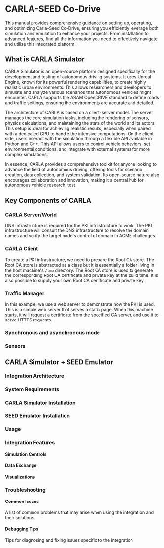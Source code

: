 # CARLA-SEED Co-Drive


This manual provides comprehensive guidance on setting up, operating, and optimizing Carla-Seed Co-Drive, ensuring you efficiently leverage both simulation and emulation to enhance your projects. From installation to advanced features, find all the information you need to effectively navigate and utilize this integrated platform.

## What is CARLA Simulator

CARLA Simulator is an open-source platform designed specifically for the development and testing of autonomous driving systems. It uses Unreal Engine, known for its powerful rendering capabilities, to create highly realistic urban environments. This allows researchers and developers to simulate and analyze various scenarios that autonomous vehicles might encounter. CARLA supports the ASAM OpenDRIVE standard to define roads and traffic settings, ensuring the environments are accurate and detailed.

The architecture of CARLA is based on a client-server model. The server manages the core simulation tasks, including the rendering of sensors, physics calculations, and maintaining the state of the world and its actors. This setup is ideal for achieving realistic results, especially when paired with a dedicated GPU to handle the intensive computations. On the client side, users interact with the simulation through a flexible API available in Python and C++. This API allows users to control vehicle behaviors, set environmental conditions, and integrate with external systems for more complex simulations.

In essence, CARLA provides a comprehensive toolkit for anyone looking to advance the field of autonomous driving, offering tools for scenario creation, data collection, and system validation. Its open-source nature also encourages collaboration and innovation, making it a central hub for autonomous vehicle research. test

## Key Components of CARLA

### CARLA Server/World

DNS infrastructure is required for the PKI infrastructure to work. The PKI infrastructure will consult the DNS infrastructure to resolve the domain names and verify the target node's control of domain in ACME challenges.

### CARLA Client
To create a PKI infrastructure, we need to prepare the Root CA store. The Root CA store is abstracted as a class but it is essentially a folder living in the host machine's `/tmp` directory. The Root CA store is used to generate the corresponding Root CA certificate and private key at the build time. It is also possible to supply your own Root CA certificate and private key.

### Traffic Manager

In this example, we use a web server to demonstrate how the PKI is used. 
This is a simple web server that serves a static page. When this machine starts,
it will request a certificate from the specified CA server, and use it to serve HTTPS requests.

### Synchronous and asynchronous mode

### Sensors


## CARLA Simulator + SEED Emulator 

### Integration Architecture

### System Requirements 

### CARLA Simulator Installation

### SEED Emulator Installation

### Usage 
### Integration Features

#### Simulation Controls

#### Data Exchange

#### Visualizations

### Troubleshooting

#### Common Issues

A list of common problems that may arise when using the integration and their solutions.
#### Debugging Tips 

Tips for diagnosing and fixing issues specific to the integration


